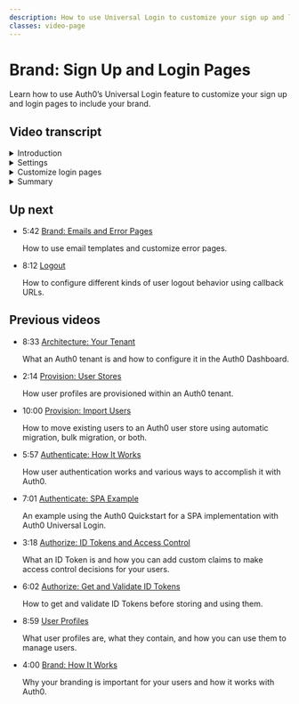 ```yaml
---
description: How to use Universal Login to customize your sign up and login pages. 
classes: video-page
---
```

# Brand: Sign Up and Login Pages

Learn how to use Auth0’s Universal Login feature to customize your sign up and login pages to include your brand.

<div class="video-wrapper" data-video="ywiszjixbc"></div>

## Video transcript

<details>
  <summary>Introduction</summary>

In this video, we'll look at how you can setup Universal Login.

In the Dashboard, you can see the settings for your login page by navigating to **Universal Login** and looking at the **Settings** tab.
</details>

<details>
  <summary>Settings</summary>

The settings available here are **Logo**, **Primary Color**, and **Background Color**. These settings once changed, will take effect on all pages where you have not enabled customization of the pages' code. Note that the settings will also work if you have enabled customization but assume you are using predefined templates and have not changed those options in the code.

1. Add the URL to your logo image.
2. Select a primary color.
3. Select a background color.  
</details>

<details>
  <summary>Customize login pages</summary>

Now we’ll move to the **Login** tab and enable the login page customization. 

Click the **Login** tab and toggle **Customize Login Page**.

Note that when the customization toggle is flipped on, irrespective of the page you are customizing, you then become responsible for updates and maintenance of that page; it can no longer be automatically updated by Auth0. This includes updating the version numbers for any included Auth0 SDK or widget.

If you have enabled customization to inspect the page code, and then decide not to customize your login page, you should make sure to disable the customize page - in this case the **Customize Login Page** - toggle, so Auth0 will render the default page. You can also use version control software to manage the source code of your pages. To do so, you can use an Auth0-provided extension that works with the version control system you're using, like GitHub for example. 

You should also exercise caution regarding the use of third-party JavaScript on your pages - particularly the Login Page - since sensitive security-related information often flows through pages and the introduction of cross-site scripting or XSS vulnerabilities can be a concern.
</details>

<details>
  <summary>Summary</summary>

In the next video, we’ll talk about how to customize emails and error pages, and in a future video, we’ll talk about customizing the Guardian multi-factor authentication page too.
</details>

## Up next

<ul class="up-next">

  <li>
    <span class="video-time"><i class="icon icon-budicon-494"></i>5:42</span>
    <i class="video-icon icon icon-budicon-676"></i>
    <a href="/videos/get-started/08-brand-emails-error-pages">Brand: Emails and Error Pages</a>
    <p>How to use email templates and customize error pages. </p>
  </li>

  <li>
    <span class="video-time"><i class="icon icon-budicon-494"></i>8:12</span>
    <i class="video-icon icon icon-budicon-676"></i>
    <a href="/videos/get-started/10-logout">Logout</a>
    <p>How to configure different kinds of user logout behavior using callback URLs. </p>
  </li>

</ul>

## Previous videos

<ul class="up-next">

  <li>
    <span class="video-time"><i class="icon icon-budicon-494"></i>8:33</span>
    <i class="video-icon icon icon-budicon-676"></i>
    <a href="/videos/get-started/01-architecture-your-tenant">Architecture: Your Tenant</a>
    <p>What an Auth0 tenant is and how to configure it in the Auth0 Dashboard.</p>
  </li>

  <li>
    <span class="video-time"><i class="icon icon-budicon-494"></i>2:14</span>
    <i class="video-icon icon icon-budicon-676"></i>
    <a href="/videos/get-started/02-provision-user-stores">Provision: User Stores</a>
    <p>How user profiles are provisioned within an Auth0 tenant.</p>
  </li>

  <li>
    <span class="video-time"><i class="icon icon-budicon-494"></i>10:00</span>
    <i class="video-icon icon icon-budicon-676"></i>
    <a href="/videos/get-started/03-provision-import-users">Provision: Import Users</a>
    <p>How to move existing users to an Auth0 user store using automatic migration, bulk migration, or both.</p>
  </li>

  <li>
    <span class="video-time"><i class="icon icon-budicon-494"></i>5:57</span>
    <i class="video-icon icon icon-budicon-676"></i>
    <a href="/videos/get-started/04_01-authenticate-how-it-works">Authenticate: How It Works</a>
    <p>How user authentication works and various ways to accomplish it with Auth0.</p>
  </li>

  <li>
    <span class="video-time"><i class="icon icon-budicon-494"></i>7:01</span>
    <i class="video-icon icon icon-budicon-676"></i>
    <a href="/videos/get-started/04_02-authenticate-spa-example">Authenticate: SPA Example</a>
    <p>An example using the Auth0 Quickstart for a SPA implementation with Auth0 Universal Login. </p>
  </li>

  <li>
    <span class="video-time"><i class="icon icon-budicon-494"></i>3:18</span>
    <i class="video-icon icon icon-budicon-676"></i>
    <a href="/videos/get-started/05_01-authorize-id-tokens-access-control">Authorize: ID Tokens and Access Control</a>
    <p>What an ID Token is and how you can add custom claims to make access control decisions for your users. </p>
  </li>

  <li>
    <span class="video-time"><i class="icon icon-budicon-494"></i>6:02</span>
    <i class="video-icon icon icon-budicon-676"></i>
    <a href="/videos/get-started/05_02-authorize-get-validate-id-tokens">Authorize: Get and Validate ID Tokens</a>
    <p>How to get and validate ID Tokens before storing and using them. </p>
  </li>

  <li>
    <span class="video-time"><i class="icon icon-budicon-494"></i>8:59</span>
    <i class="video-icon icon icon-budicon-676"></i>
    <a href="/videos/get-started/06-user-profiles">User Profiles</a>
    <p>What user profiles are, what they contain, and how you can use them to manage users. </p>
  </li>

  <li>
    <span class="video-time"><i class="icon icon-budicon-494"></i>4:00</span>
    <i class="video-icon icon icon-budicon-676"></i>
    <a href="/videos/get-started/07_01-brand-how-it-works">Brand: How It Works</a>
    <p>Why your branding is important for your users and how it works with Auth0. </p>
  </li>

</ul>
